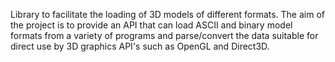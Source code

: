 Library to facilitate the loading of 3D models of different formats. The aim of the project is to provide an API that can load ASCII and binary model formats from a variety of programs and parse/convert the data suitable for direct use by 3D graphics API's such as OpenGL and Direct3D.